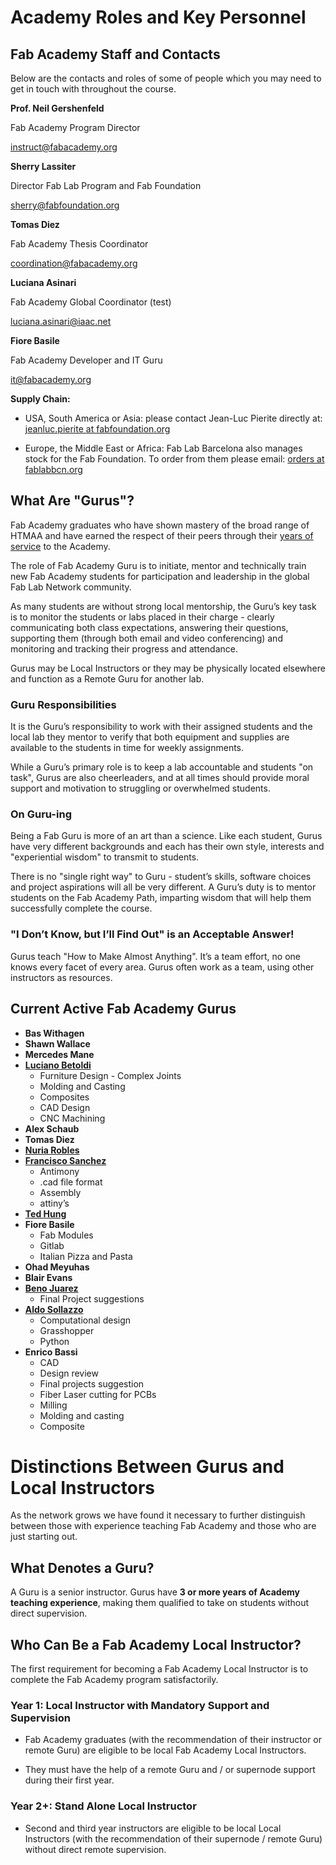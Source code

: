 # Academy Roles and Key Personnel
## Fab Academy Staff and Contacts

Below are the contacts and roles of some of people which you may need to get in touch with throughout the course.  

**Prof. Neil Gershenfeld**

Fab Academy Program Director

[instruct@fabacademy.org](mailto:instruct@fabacademy.org)

**Sherry Lassiter**

Director Fab Lab Program and Fab Foundation

[sherry@fabfoundation.org](mailto:sherry@fabfoundation.org)

**Tomas Diez**

Fab Academy Thesis Coordinator

[coordination@fabacademy.org](mailto:coordination@fabacademy.org)

**Luciana Asinari**

Fab Academy Global Coordinator (test)

[luciana.asinari@iaac.net](mailto:luciana.asinari@iaac.net)

**Fiore Basile**

Fab Academy Developer and IT Guru

[it@fabacademy.org](mailto:it@fabacademy.org)

**Supply Chain:**

* USA, South America or Asia: please contact Jean-Luc Pierite directly at: [jeanluc.pierite at fabfoundation.org](mailto:jeanluc.pierite@fabfoundation.org)

* Europe, the Middle East or Africa: Fab Lab Barcelona also manages stock for the Fab Foundation. To order from them please email: [orders at fablabbcn.org](mailto:orders@fablabbcn.org)

## What Are "Gurus"?

Fab Academy graduates who have shown mastery of the broad range of HTMAA and have earned the respect of their peers through their [years of service](#bookmark=kix.eaycmcwtyl9o) to the Academy.

The role of Fab Academy Guru is to initiate, mentor and technically train new Fab Academy students for participation and leadership in the global Fab Lab Network community.

As many students are without strong local mentorship, the Guru’s key task is to monitor the students or labs placed in their charge - clearly communicating both class expectations, answering their questions, supporting them (through both email and video conferencing) and monitoring and tracking their progress and attendance.   

Gurus may be Local Instructors or they may be physically located elsewhere and function as a Remote Guru for another lab.

### Guru Responsibilities

It is the Guru’s responsibility to work with their assigned students and the local lab they mentor to verify that both equipment and supplies are available to the students in time for weekly assignments.  

While a Guru’s primary role is to keep a lab accountable and students "on task", Gurus are also cheerleaders, and at all times should provide moral support and motivation to struggling or overwhelmed students.

### On Guru-ing

Being a Fab Guru is more of an art than a science. Like each student, Gurus have very different backgrounds and each has their own style, interests and "experiential wisdom" to transmit to students.

There is no "single right way" to Guru - student’s skills, software choices and project aspirations will all be very different. A Guru’s duty is to mentor students on the Fab Academy Path, imparting wisdom that will help them successfully complete the course.

### "I Don’t Know, but I’ll Find Out" is an Acceptable Answer!

Gurus teach "How to Make Almost Anything". It’s a team effort, no one knows every facet of every area. Gurus often work as a team, using other instructors as resources.

## Current Active Fab Academy Gurus

* **Bas Withagen**
* **Shawn Wallace**
* **Mercedes Mane**
* [**Luciano Betoldi**](mailto:luciano@fablabbcn.org)
    * Furniture Design - Complex Joints
    * Molding and Casting
    * Composites
    * CAD Design
    * CNC Machining
* **Alex Schaub**
* **Tomas Diez**
* [**Nuria Robles**](mailto:nuriafablab@gmail.com)
* [**Francisco Sanchez**](mailto:hola@beachlab.org)
    * Antimony
    * .cad file format
    * Assembly
    * attiny’s
* [**Ted Hung**](mailto:ted@fablabtaipei.org)
* **Fiore Basile**
    * Fab Modules
    * Gitlab
    * Italian Pizza and Pasta
* **Ohad Meyuhas**
* **Blair Evans**
* [**Beno Juarez**](mailto:beno@fablablima.org)
    * Final Project suggestions
* [**Aldo Sollazzo**](http://noumena.io/)
    * Computational design
    * Grasshopper
    * Python    
* **Enrico Bassi**
  * CAD
  * Design review
  * Final projects suggestion
  * Fiber Laser cutting for PCBs
  * Milling
  * Molding and casting
  * Composite


# Distinctions Between Gurus and Local Instructors

As the network grows we have found it necessary to further distinguish between those with experience teaching Fab Academy and those who are just starting out.

## What Denotes a Guru?

A Guru is a senior instructor. Gurus have **3 or more years of Academy teaching experience**, making them qualified to take on students without direct supervision.

## Who Can Be a Fab Academy Local Instructor?

The first requirement for becoming a Fab Academy Local Instructor is to complete the Fab Academy program satisfactorily.

### Year 1: Local Instructor with Mandatory Support and Supervision

* Fab Academy graduates (with the recommendation of their instructor or remote Guru) are eligible to be local Fab Academy Local Instructors.

* They must have the help of a remote Guru and / or supernode support during their first year.

### Year 2+: Stand Alone Local Instructor

* Second and third year instructors are eligible to be local Local Instructors (with the recommendation of their supernode / remote Guru) without direct remote supervision.
